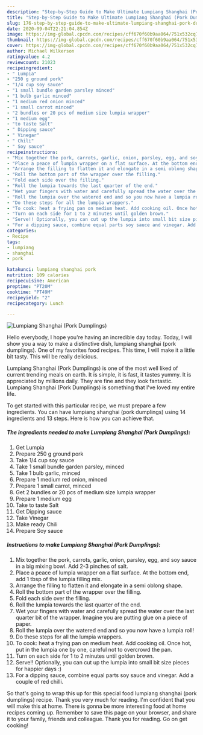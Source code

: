 ```yaml
---
description: "Step-by-Step Guide to Make Ultimate Lumpiang Shanghai (Pork Dumplings)"
title: "Step-by-Step Guide to Make Ultimate Lumpiang Shanghai (Pork Dumplings)"
slug: 176-step-by-step-guide-to-make-ultimate-lumpiang-shanghai-pork-dumplings
date: 2020-09-04T22:21:04.854Z
image: https://img-global.cpcdn.com/recipes/cff670f60b9aa064/751x532cq70/lumpiang-shanghai-pork-dumplings-recipe-main-photo.jpg
thumbnail: https://img-global.cpcdn.com/recipes/cff670f60b9aa064/751x532cq70/lumpiang-shanghai-pork-dumplings-recipe-main-photo.jpg
cover: https://img-global.cpcdn.com/recipes/cff670f60b9aa064/751x532cq70/lumpiang-shanghai-pork-dumplings-recipe-main-photo.jpg
author: Michael Wilkerson
ratingvalue: 4.2
reviewcount: 21023
recipeingredient:
- " Lumpia"
- "250 g ground pork"
- "1/4 cup soy sauce"
- "1 small bundle garden parsley minced"
- "1 bulb garlic minced"
- "1 medium red onion minced"
- "1 small carrot minced"
- "2 bundles or 20 pcs of medium size lumpia wrapper"
- "1 medium egg"
- "to taste Salt"
- " Dipping sauce"
- " Vinegar"
- " Chili"
- " Soy sauce"
recipeinstructions:
- "Mix together the pork, carrots, garlic, onion, parsley, egg, and soy sauce in a big mixing bowl. Add 2-3 pinches of salt."
- "Place a peace of lumpia wrapper on a flat surface. At the bottom end, add 1 tbsp of the lumpia filling mix."
- "Arrange the filling to flatten it and elongate in a semi oblong shape."
- "Roll the bottom part of the wrapper over the filling."
- "Fold each side over the filling."
- "Roll the lumpia towards the last quarter of the end."
- "Wet your fingers with water and carefully spread the water over the last quarter bit of the wrapper. Imagine you are putting glue on a piece of paper."
- "Roll the lumpia over the watered end and so you now have a lumpia roll!"
- "Do these steps for all the lumpia wrappers."
- "To cook: heat a frying pan on medium heat. Add cooking oil. Once hot, put in the lumpia one by one, careful not to overcrowd the pan."
- "Turn on each side for 1 to 2 minutes until golden brown."
- "Serve!! Optionally, you can cut up the lumpia into small bit size pieces for happier days :)"
- "For a dipping sauce, combine equal parts soy sauce and vinegar. Add a couple of red chilli."
categories:
- Recipe
tags:
- lumpiang
- shanghai
- pork

katakunci: lumpiang shanghai pork 
nutrition: 109 calories
recipecuisine: American
preptime: "PT20M"
cooktime: "PT49M"
recipeyield: "2"
recipecategory: Lunch

---
```



![Lumpiang Shanghai (Pork Dumplings)](https://img-global.cpcdn.com/recipes/cff670f60b9aa064/751x532cq70/lumpiang-shanghai-pork-dumplings-recipe-main-photo.jpg)

Hello everybody, I hope you're having an incredible day today. Today, I will show you a way to make a distinctive dish, lumpiang shanghai (pork dumplings). One of my favorites food recipes. This time, I will make it a little bit tasty. This will be really delicious.



Lumpiang Shanghai (Pork Dumplings) is one of the most well liked of current trending meals on earth. It is simple, it is fast, it tastes yummy. It is appreciated by millions daily. They are fine and they look fantastic. Lumpiang Shanghai (Pork Dumplings) is something that I've loved my entire life.


To get started with this particular recipe, we must prepare a few ingredients. You can have lumpiang shanghai (pork dumplings) using 14 ingredients and 13 steps. Here is how you can achieve that.

<!--inarticleads1-->

##### The ingredients needed to make Lumpiang Shanghai (Pork Dumplings):

1. Get  Lumpia
1. Prepare 250 g ground pork
1. Take 1/4 cup soy sauce
1. Take 1 small bundle garden parsley, minced
1. Take 1 bulb garlic, minced
1. Prepare 1 medium red onion, minced
1. Prepare 1 small carrot, minced
1. Get 2 bundles or 20 pcs of medium size lumpia wrapper
1. Prepare 1 medium egg
1. Take to taste Salt
1. Get  Dipping sauce
1. Take  Vinegar
1. Make ready  Chili
1. Prepare  Soy sauce




<!--inarticleads2-->

##### Instructions to make Lumpiang Shanghai (Pork Dumplings):

1. Mix together the pork, carrots, garlic, onion, parsley, egg, and soy sauce in a big mixing bowl. Add 2-3 pinches of salt.
1. Place a peace of lumpia wrapper on a flat surface. At the bottom end, add 1 tbsp of the lumpia filling mix.
1. Arrange the filling to flatten it and elongate in a semi oblong shape.
1. Roll the bottom part of the wrapper over the filling.
1. Fold each side over the filling.
1. Roll the lumpia towards the last quarter of the end.
1. Wet your fingers with water and carefully spread the water over the last quarter bit of the wrapper. Imagine you are putting glue on a piece of paper.
1. Roll the lumpia over the watered end and so you now have a lumpia roll!
1. Do these steps for all the lumpia wrappers.
1. To cook: heat a frying pan on medium heat. Add cooking oil. Once hot, put in the lumpia one by one, careful not to overcrowd the pan.
1. Turn on each side for 1 to 2 minutes until golden brown.
1. Serve!! Optionally, you can cut up the lumpia into small bit size pieces for happier days :)
1. For a dipping sauce, combine equal parts soy sauce and vinegar. Add a couple of red chilli.




So that's going to wrap this up for this special food lumpiang shanghai (pork dumplings) recipe. Thank you very much for reading. I'm confident that you will make this at home. There is gonna be more interesting food at home recipes coming up. Remember to save this page on your browser, and share it to your family, friends and colleague. Thank you for reading. Go on get cooking!
